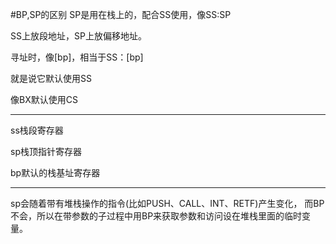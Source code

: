 #BP,SP的区别
SP是用在栈上的，配合SS使用，像SS:SP

SS上放段地址，SP上放偏移地址。

寻址时，像[bp]，相当于SS：[bp]

就是说它默认使用SS

像BX默认使用CS

---------------------------------------------------
ss栈段寄存器

sp栈顶指针寄存器

bp默认的栈基址寄存器

---------------------------------------------------
sp会随着带有堆栈操作的指令(比如PUSH、CALL、INT、RETF)产生变化，
而BP不会，所以在带参数的子过程中用BP来获取参数和访问设在堆栈里面的临时变量。


